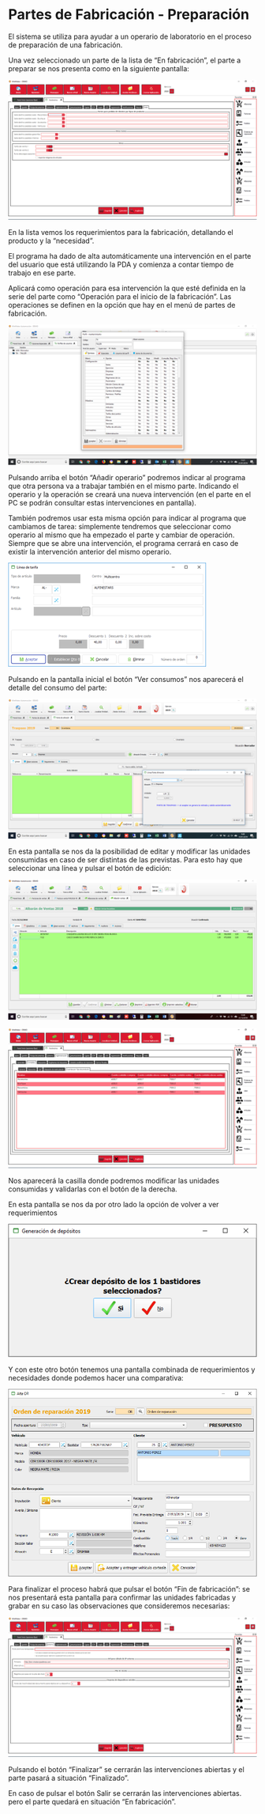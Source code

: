 # Partes de Fabricación - Preparación


  
El sistema se utiliza para ayudar a un operario de laboratorio en el proceso de preparación de una fabricación. ‌

Una vez seleccionado un parte de la lista de “En fabricación”, el parte a preparar se nos presenta como en la siguiente pantalla:

![](../.gitbook/assets/image%20%28375%29.png)

En la lista vemos los requerimientos para la fabricación, detallando el producto y la “necesidad”.

El programa ha dado de alta automáticamente una intervención en el parte del usuario que está utilizando la PDA y comienza a contar tiempo de trabajo en ese parte.

Aplicará como operación para esa intervención la que esté definida en la serie del parte como “Operación para el inicio de la fabricación”. Las operaciones se definen en la opción que hay en el menú de partes de fabricación.

![](../.gitbook/assets/image%20%28176%29.png)

Pulsando arriba el botón “Añadir operario” podremos indicar al programa que otra persona va a trabajar también en el mismo parte. Indicando el operario y la operación se creará una nueva intervención \(en el parte en el PC se podrán consultar estas intervenciones en pantalla\).

También podremos usar esta misma opción para indicar al programa que cambiamos de tarea: simplemente tendremos que seleccionar como operario al mismo que ha empezado el parte y cambiar de operación. Siempre que se abre una intervención, el programa cerrará en caso de existir la intervención anterior del mismo operario.

![](../.gitbook/assets/image%20%2837%29.png)

Pulsando en la pantalla inicial el botón “Ver consumos” nos aparecerá el detalle del consumo del parte:

![](../.gitbook/assets/image%20%28242%29.png)

En esta pantalla se nos da la posibilidad de editar y modificar las unidades consumidas en caso de ser distintas de las previstas. Para esto hay que seleccionar una línea y pulsar el botón de edición:

![](../.gitbook/assets/image%20%28287%29.png)

![](../.gitbook/assets/image%20%28412%29.png)

Nos aparecerá la casilla donde podremos modificar las unidades consumidas y validarlas con el botón de la derecha.

En esta pantalla se nos da por otro lado la opción de volver a ver requerimientos

![](../.gitbook/assets/image%20%2818%29.png)

Y con este otro botón tenemos una pantalla combinada de requerimientos y necesidades donde podemos hacer una comparativa:

![](../.gitbook/assets/image%20%288%29.png)

Para finalizar el proceso habrá que pulsar el botón “Fin de fabricación”: se nos presentará esta pantalla para confirmar las unidades fabricadas y grabar en su caso las observaciones que consideremos necesarias:

![](../.gitbook/assets/image%20%28491%29.png)

Pulsando el botón “Finalizar” se cerrarán las intervenciones abiertas y el parte pasará a situación “Finalizado”.

En caso de pulsar el botón Salir se cerrarán las intervenciones abiertas. pero el parte quedará en situación “En fabricación”.

